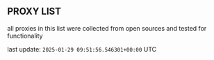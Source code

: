 ## PROXY LIST

all proxies in this list were collected from open sources and tested for functionality

last update: `2025-01-29 09:51:56.546301+00:00` UTC